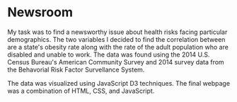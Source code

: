 # Newsroom 

My task was to find a newsworthy issue about health risks facing particular demographics. The two variables I decided to find the correlation between are a state's obesity rate along with the rate of the adult population who are disabled and unable to work. The data was found using the 2014 U.S. Census Bureau's American Community Survey and 2014 survey data from the Behavorial Risk Factor Survellance System. 

The data was visualized using JavaScript D3 techniques. The final webpage was a combination of HTML, CSS, and JavaScript. 
